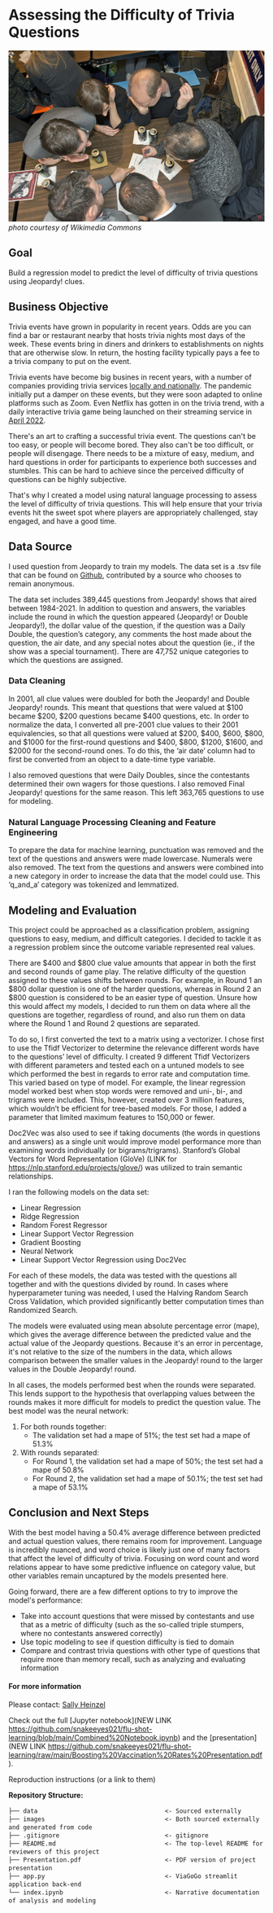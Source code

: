 # Assessing the Difficulty of Trivia Questions
![people playing trivia](images/Transit_Trivia_Night_(12240726723).jpeg)
*photo courtesy of Wikimedia Commons*
## Goal
Build a regression model to predict the level of difficulty of trivia questions using Jeopardy! clues.  

## Business Objective
Trivia events have grown in popularity in recent years. Odds are you can find a bar or restaurant nearby that hosts trivia nights most days of the week. These events bring in diners and drinkers to establishments on nights that are otherwise slow. In return, the hosting facility typically pays a fee to a trivia company to put on the event.

Trivia events have become big busines in recent years, with a number of companies providing trivia services [locally and nationally](https://triviabliss.com/trivia-night-companies-us/). The pandemic initially put a damper on these events, but they were soon adapted to online platforms such as Zoom. Even Netflix has gotten in on the trivia trend, with a daily interactive trivia game being launched on their streaming service in [April 2022](https://www.nytimes.com/2022/03/03/crosswords/history-trivia-netflix.html).

There's an art to crafting a successful trivia event. The questions can't be too easy, or people will become bored. They also can't be too difficult, or people will disengage. There needs to be a mixture of easy, medium, and hard questions in order for participants to experience both successes and stumbles. This can be hard to achieve since the perceived difficulty of questions can be highly subjective.

That's why I created a model using natural language processing to assess the level of difficulty of trivia questions. This will help ensure that your trivia events hit the sweet spot where players are appropriately challenged, stay engaged, and have a good time.

## Data Source
I used question from Jeopardy to train my models. The data set is a .tsv file that can be found on [Github](https://github.com/jwolle1/jeopardy_clue_dataset), contributed by a source who chooses to remain anonymous. 

The data set includes 389,445 questions from Jeopardy! shows that aired between 1984-2021. In addition to question and answers, the variables include the round in which the question appeared (Jeopardy! or Double Jeopardy!), the dollar value of the question, if the question was a Daily Double, the question’s category, any comments the host made about the question, the air date, and any special notes about the question (ie., if the show was a special tournament). There are 47,752 unique categories to which the questions are assigned.

### Data Cleaning
In 2001, all clue values were doubled for both the Jeopardy! and Double Jeopardy! rounds. This meant that questions that were valued at $100 became $200, $200 questions became $400 questions, etc. In order to normalize the data, I converted all pre-2001 clue values to their 2001 equivalencies, so that all questions were valued at $200, $400, $600, $800, and $1000 for the first-round questions and $400, $800, $1200, $1600, and $2000 for the second-round ones. To do this, the ‘air date’ column had to first be converted from an object to a date-time type variable.

I also removed questions that were Daily Doubles, since the contestants determined their own wagers for those questions. I also removed Final Jeopardy! questions for the same reason. This left 363,765 questions to use for modeling.

### Natural Language Processing Cleaning and Feature Engineering
To prepare the data for machine learning, punctuation was removed and the text of the questions and answers were made lowercase. Numerals were also removed. The text from the questions and answers were combined into a new category in order to increase the data that the model could use. This ‘q_and_a’ category was tokenized and lemmatized.

##  Modeling and Evaluation
This project could be approached as a classification problem, assigning questions to easy, medium, and difficult categories. I decided to tackle it as a regression problem since the outcome variable represented real values.

There are $400 and $800 clue value amounts that appear in both the first and second rounds of game play. The relative difficulty of the question assigned to these values shifts between rounds. For example, in Round 1 an $800 dollar question is one of the harder questions, whereas in Round 2 an $800 question is considered to be an easier type of question. Unsure how this would affect my models, I decided to run them on data where all the questions are together, regardless of round, and also run them on data where the Round 1 and Round 2 questions are separated. 

To do so, I first converted the text to a matrix using a vectorizer. I chose first to use the Tfidf Vectorizer to determine the relevance different words have to the questions’ level of difficulty. I created 9 different Tfidf Vectorizers with different parameters and tested each on a untuned models to see which performed the best in regards to error rate and computation time. This varied based on type of model. For example, the linear regression model worked best when stop words were removed and uni-, bi-, and trigrams were included. This, however, created over 3 million features, which wouldn’t be efficient for tree-based models. For those, I added a parameter that limited maximum features to 150,000 or fewer.

Doc2Vec was also used to see if taking documents (the words in questions and answers) as a single unit would improve model performance more than examining words individually (or bigrams/trigrams). Stanford’s Global Vectors for Word Representation (GloVe) (LINK for  https://nlp.stanford.edu/projects/glove/) was utilized to train semantic relationships.

I ran the following models on the data set:
-	Linear Regression
-	Ridge Regression
-	Random Forest Regressor
-	Linear Support Vector Regression
-	Gradient Boosting
-	Neural Network
-	Linear Support Vector Regression using Doc2Vec

For each of these models, the data was tested with the questions all together and with the questions divided by round. In cases where hyperparameter tuning was needed, I used the Halving Random Search Cross Validation, which provided significantly better computation times than Randomized Search.

The models were evaluated using mean absolute percentage error (mape), which gives the average difference between the predicted value and the actual value of the Jeopardy questions. Because it's an error in percentage, it's not relative to the size of the numbers in the data, which allows comparison between the smaller values in the Jeopardy! round to the larger values in the Double Jeopardy! round.

In all cases, the models performed best when the rounds were separated. This lends support to the hypothesis that overlapping values between the rounds makes it more difficult for models to predict the question value. The best model was the neural network:
1.	For both rounds together:
    -	 The validation set had a mape of 51%; the test set had a mape of 51.3%
2.	With rounds separated:
    -	For Round 1, the validation set had a mape of 50%; the test set had a mape of 50.8%
    -	For Round 2, the validation set had a mape of 50.1%; the test set had a mape of 53.1%

## Conclusion and Next Steps
With the best model having a 50.4% average difference between predicted and actual question values, there remains room for improvement. Language is incredibly nuanced, and word choice is likely just one of many factors that affect the level of difficulty of trivia. Focusing on word count and word relations appear to have some predictive influence on category value, but other variables remain uncaptured by the models presented here.

Going forward, there are a few different options to try to improve the model's performance:
-	Take into account questions that were missed by contestants and use that as a metric of difficulty (such as the so-called triple stumpers, where no contestants answered correctly)
-	Use topic modeling to see if question difficulty is tied to domain
-	Compare and contrast trivia questions with other type of questions that require more than memory recall, such as analyzing and evaluating information

#### For more information
Please contact: 
[Sally Heinzel](mailto:seheinzel@gmail.com) 

Check out the full [Jupyter notebook](NEW LINK https://github.com/snakeeyes021/flu-shot-learning/blob/main/Combined%20Notebook.ipynb) and the [presentation](NEW LINK https://github.com/snakeeyes021/flu-shot-learning/raw/main/Boosting%20Vaccination%20Rates%20Presentation.pdf).

Reproduction instructions (or a link to them)

**Repository Structure:**
```
├── data                                   <- Sourced externally
├── images                                 <- Both sourced externally and generated from code 
├── .gitignore                             <- gitignore      
├── README.md                              <- The top-level README for reviewers of this project
├── Presentation.pdf                       <- PDF version of project presentation
├── app.py                                 <- ViaGoGo streamlit application back-end
└── index.ipynb                            <- Narrative documentation of analysis and modeling

```

